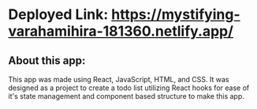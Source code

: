# Deployed Link: https://mystifying-varahamihira-181360.netlify.app/

## About this app:

This app was made using React, JavaScript, HTML, and CSS. It was designed as a project to create a todo list utilizing React hooks for ease of it's state management and component based structure to make this app.
